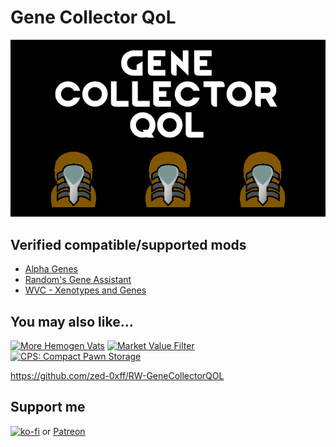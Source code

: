 # Gene Collector QoL
[![Gene Collector QoL](About/Preview.png)](https://steamcommunity.com/sharedfiles/filedetails/?id=2978672610)


## Verified compatible/supported mods

- [Alpha Genes](https://steamcommunity.com/sharedfiles/filedetails/?id=2891845502)
- [Random's Gene Assistant](https://steamcommunity.com/sharedfiles/filedetails/?id=2882497271)
- [WVC - Xenotypes and Genes](https://steamcommunity.com/sharedfiles/filedetails/?id=2886992038)

## You may also like...

[![More Hemogen Vats](https://steamuserimages-a.akamaihd.net/ugc/2031728856451641972/9639B0184A2D4EAE2A71E83450AD375D4392EF6F/?imw=268&imh=151&ima=fit&impolicy=Letterbox)](https://steamcommunity.com/sharedfiles/filedetails/?id=2965143667)
[![Market Value Filter](https://steamuserimages-a.akamaihd.net/ugc/2031731300509143773/7E3F3357000603DE56A483382D3D403B9F805248/?imw=268&imh=151&ima=fit&impolicy=Letterbox)](https://steamcommunity.com/sharedfiles/filedetails/?id=2960434569)
[![CPS: Compact Pawn Storage](https://steamuserimages-a.akamaihd.net/ugc/2031730758744755960/6EBD5542F16F51143F66B0123588C3CD002945A4/?imw=268&imh=151&ima=fit&impolicy=Letterbox)](https://steamcommunity.com/sharedfiles/filedetails/?id=2974541112)

https://github.com/zed-0xff/RW-GeneCollectorQOL

## Support me

[![ko-fi](https://i.imgur.com/Utx6OIH.png)](https://ko-fi.com/K3K81Z3W5) or [Patreon](https://www.patreon.com/zed_0xff)
